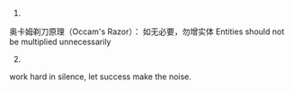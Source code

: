 1. 
奥卡姆剃刀原理（Occam's Razor）：
如无必要，勿增实体
Entities should not be multiplied unnecessarily

2. 
work hard in silence, let success make the noise.



